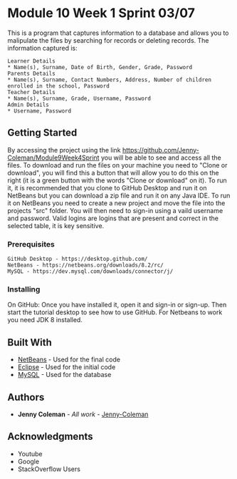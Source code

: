 # Module 10 Week 1 Sprint 03/07

This is a program that captures information to a database and allows you to malipulate the files by searching for records or deleting records. The information captured is:
```
Learner Details
* Name(s), Surname, Date of Birth, Gender, Grade, Password
Parents Details
* Name(s), Surname, Contact Numbers, Address, Number of children enrolled in the school, Password
Teacher Details
* Name(s), Surname, Grade, Username, Password
Admin Details
* Username, Password
```

## Getting Started

By accessing the project using the link https://github.com/Jenny-Coleman/Module9Week4Sprint you will be able to see and access all the files. To download and run the files on 
your machine you need to "Clone or download", you will find this a button that will allow you to do this on the right (it is a green button with the words "Clone or download" 
on it). To run it, it is recommended that you clone to GitHub Desktop and run it on NetBeans but you can download a zip file and run it on any Java IDE. To run it on NetBeans 
you need to create a new project and move the file into the projects "src" folder. You will then need to sign-in using a vaild username and password. Valid logins are logins that are present and correct in the selected table, it is key sensitive.

### Prerequisites
```
GitHub Desktop - https://desktop.github.com/ 
NetBeans - https://netbeans.org/downloads/8.2/rc/
MySQL - https://dev.mysql.com/downloads/connector/j/
```

### Installing

On GitHub: Once you have installed it, open it and sign-in or sign-up. Then start the tutorial desktop to see how to use GitHub. For Netbeans to work you need JDK 8 installed.

## Built With

* [NetBeans](https://netbeans.org/) - Used for the final code
* [Eclipse](https://www.eclipse.org/) - Used for the initial code
* [MySQL](https://dev.mysql.com/) - Used for the database

## Authors

* **Jenny Coleman** - *All work* - [Jenny-Coleman](https://github.com/Jenny-Coleman)

## Acknowledgments

* Youtube
* Google
* StackOverflow Users
